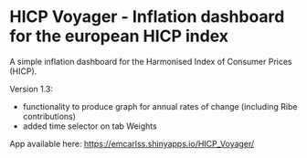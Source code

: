 # HICP Voyager - Inflation dashboard for the european HICP index

A simple inflation dashboard for the Harmonised Index of Consumer Prices (HICP).

Version 1.3:
- functionality to produce graph for annual rates of change (including Ribe contributions)
- added time selector on tab Weights

App available here:
https://emcarlss.shinyapps.io/HICP_Voyager/
